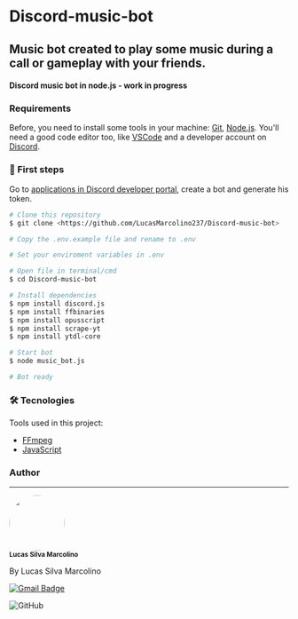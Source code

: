 # Discord-music-bot
## Music bot created to play some music during a call or gameplay with your friends.

<h4>
    Discord music bot in node.js - work in progress
</h4>

### Requirements

Before, you need to install some tools in your machine:
[Git](https://git-scm.com), [Node.js](https://nodejs.org/en/download/). 
You'll need a good code editor too, like [VSCode](https://code.visualstudio.com/) and a developer account on [Discord](https://discord.com/).

### 🎲 First steps

Go to [applications in Discord developer portal](https://discord.com/developers/applications), create a bot and generate his token.

```bash
# Clone this repository
$ git clone <https://github.com/LucasMarcolino237/Discord-music-bot>

# Copy the .env.example file and rename to .env

# Set your enviroment variables in .env

# Open file in terminal/cmd
$ cd Discord-music-bot

# Install dependencies
$ npm install discord.js
$ npm install ffbinaries
$ npm install opusscript
$ npm install scrape-yt
$ npm install ytdl-core

# Start bot
$ node music_bot.js

# Bot ready
```
### 🛠 Tecnologies

Tools used in this project:

- [FFmpeg](https://ffmpeg.org/download.html)
- [JavaScript](https://developer.mozilla.org/pt-BR/docs/Web/JavaScript)

### Author
---

 <img style="border-radius: 50%;" src="https://avatars3.githubusercontent.com/u/65372359?s=96&v=4" width="100px;" alt=""/>
 <br />
 <sub><b>Lucas Silva Marcolino</b></sub>


By Lucas Silva Marcolino

[![Gmail Badge](https://img.shields.io/badge/-lukamarc.dev@gmail.com-c14438?style=flat-square&logo=Gmail&logoColor=white&link=mailto:lukamarc.dev@gmail.co)](mailto:lukamarc.dev@gmail.co)

![GitHub](https://img.shields.io/github/license/LucasMarcolino237/Discord-music-bot)

